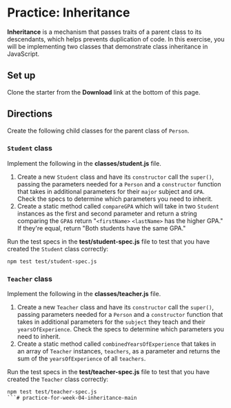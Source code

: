# Practice: Inheritance

**Inheritance** is a mechanism that passes traits of a parent class to its
descendants, which helps prevents duplication of code. In this exercise, you
will be implementing two classes that demonstrate class inheritance in
JavaScript.

## Set up

Clone the starter from the **Download** link at the bottom of this page.

## Directions

Create the following child classes for the parent class of `Person`.

### `Student` class

Implement the following in the __classes/student.js__ file.

1. Create a new `Student` class and have its `constructor` call the `super()`,
   passing the parameters needed for a `Person` and a `constructor` function
   that takes in additional parameters for their `major` subject and `GPA`.
   Check the specs to determine which parameters you need to inherit.
2. Create a static method called `compareGPA` which will take in two `Student`
   instances as the first and second parameter and return a string comparing
   the `GPA`s return "`<firstName>` `<lastName>` has the higher GPA." If they're
   equal, return "Both students have the same GPA."

Run the test specs in the __test/student-spec.js__ file to test that you
have created the `Student` class correctly:

```shell
npm test test/student-spec.js
```

### `Teacher` class

Implement the following in the __classes/teacher.js__ file.

1. Create a new `Teacher` class and have its `constructor` call the `super()`,
   passing parameters needed for a `Person` and a `constructor` function that
   takes in additional parameters for the `subject` they teach and their
   `yearsOfExperience`. Check the specs to determine which parameters you need
   to inherit.
2. Create a static method called `combinedYearsOfExperience` that takes in an
   array of `Teacher` instances, `teachers`, as a parameter and returns the sum
   of the `yearsOfExperience` of all `teachers`.

Run the test specs in the __test/teacher-spec.js__ file to test that you
have created the `Teacher` class correctly:

```shell
npm test test/teacher-spec.js
```# practice-for-week-04-inheritance-main
